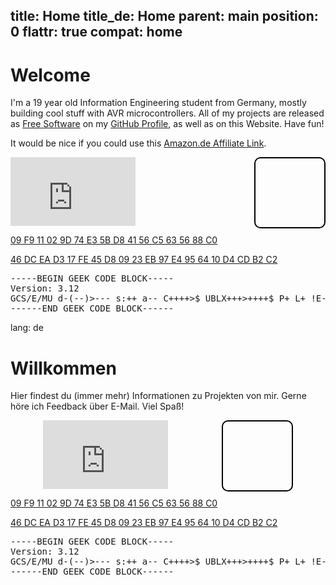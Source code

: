 title: Home
title_de: Home
parent: main
position: 0
flattr: true
compat: home
---

# Welcome

I'm a 19 year old Information Engineering student from Germany, mostly building cool stuff with AVR microcontrollers.
All of my projects are released as [Free Software][fs] on my [GitHub Profile][gh], as well as on this Website. Have fun!

It would be nice if you could use this [Amazon.de Affiliate Link][ama].

<div style="margin-left: auto; margin-right: auto; margin-top: 1em; margin-bottom: 1em;">
<iframe src="http://githubbadge.appspot.com/badge/xythobuz?a=0" style="border: 0;height: 110px;width: 200px;overflow: hidden;"></iframe>
<div style="width: 110px; height: 110px; float: right; border: 2px, solid, #000000; border-radius: 10px; background-image: url(http://www.gravatar.com/avatar/8d18fec40a74782052fb4c007d212475?s=110)"></div>
</div>

[09 F9 11 02 9D 74 E3 5B D8 41 56 C5 63 56 88 C0][2]

[46 DC EA D3 17 FE 45 D8 09 23 EB 97 E4 95 64 10 D4 CD B2 C2][3]

<pre>
-----BEGIN GEEK CODE BLOCK-----
Version: 3.12
GCS/E/MU d-(--)>--- s:++ a-- C++++>$ UBLX+++>++++$ P+ L+ !E--- W+++ N+ !o K--? !w--- !O M++ !V PS+++ PE-- Y+ PGP++ !t !5 !X !R tv-- b+ DI+ D+ G e h r y?*
------END GEEK CODE BLOCK------
</pre>

 [1]: http://www.xythobuz.de/cubehook.php
 [2]: http://en.wikipedia.org/wiki/HD_DVD_encryption_key_controversy
 [3]: http://www.yalelawtech.org/trusted-computing-drm/46-dc-ea-d3-17-fe-45-d8-09-23-eb-97-e4-95-64-10-d4-cd-b2-c2/
 [fs]: http://www.gnu.org/philosophy/free-sw.html
 [gh]: https://github.com/xythobuz
 [ama]: http://www.amazon.de/?_encoding=UTF8&amp;camp=1638&amp;creative=19454&amp;linkCode=ur2&amp;site-redirect=de&amp;tag=xythobuzorg-21

lang: de

# Willkommen

Hier findest du (immer mehr) Informationen zu Projekten von mir. Gerne höre ich Feedback über E-Mail. Viel Spaß!

<div style="width: 400px; height: 110px; margin-left: auto; margin-right: auto; margin-top: 1em; margin-bottom: 1em;">
<iframe src="http://githubbadge.appspot.com/badge/xythobuz?a=0" style="border: 0;height: 110px;width: 200px;overflow: hidden;"></iframe>
<div style="width: 110px; height: 110px; float: right; border: 2px, solid, #000000; border-radius: 10px; background-image: url(http://www.gravatar.com/avatar/8d18fec40a74782052fb4c007d212475?s=110)"></div>
</div>

[09 F9 11 02 9D 74 E3 5B D8 41 56 C5 63 56 88 C0][2]

[46 DC EA D3 17 FE 45 D8 09 23 EB 97 E4 95 64 10 D4 CD B2 C2][3]

<pre>
-----BEGIN GEEK CODE BLOCK-----
Version: 3.12
GCS/E/MU d-(--)>--- s:++ a-- C++++>$ UBLX+++>++++$ P+ L+ !E--- W+++ N+ !o K--? !w--- !O M++ !V PS+++ PE-- Y+ PGP++ !t !5 !X !R tv-- b+ DI+ D+ G e h r y?*
------END GEEK CODE BLOCK------
</pre>

 [1]: http://www.xythobuz.de/cubehook.php
 [2]: http://en.wikipedia.org/wiki/HD_DVD_encryption_key_controversy
 [3]: http://www.yalelawtech.org/trusted-computing-drm/46-dc-ea-d3-17-fe-45-d8-09-23-eb-97-e4-95-64-10-d4-cd-b2-c2/
 [fs]: http://www.gnu.org/philosophy/free-sw.html
 [gh]: https://github.com/xythobuz
 [ama]: http://www.amazon.de/?_encoding=UTF8&amp;camp=1638&amp;creative=19454&amp;linkCode=ur2&amp;site-redirect=de&amp;tag=xythobuzorg-21
